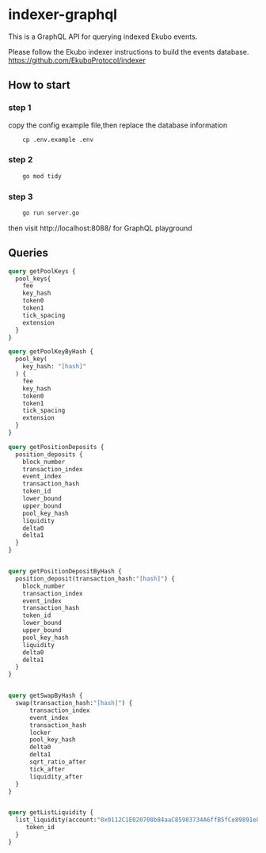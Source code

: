 # indexer-graphql

This is a GraphQL API for querying indexed Ekubo events.

Please follow the Ekubo indexer instructions to build the events database. https://github.com/EkuboProtocol/indexer

## How to start

### step 1

copy the config example file,then replace the database information
```cmd
    cp .env.example .env
```


### step 2
```cmd
    go mod tidy
```

### step 3
```cmd
    go run server.go
```

then visit  http://localhost:8088/ for GraphQL playground

## Queries

```graphql
query getPoolKeys {
  pool_keys{
    fee
    key_hash
    token0
    token1
    tick_spacing
    extension
  }
}

query getPoolKeyByHash {
  pool_key(
    key_hash: "[hash]"
  ) {
    fee
    key_hash
    token0
    token1
    tick_spacing
    extension
  }
}

query getPositionDeposits {
  position_deposits {
    block_number
    transaction_index
    event_index
    transaction_hash
    token_id
    lower_bound
    upper_bound
    pool_key_hash
    liquidity
    delta0
    delta1
  }
}


query getPositionDepositByHash {
  position_deposit(transaction_hash:"[hash]") {
    block_number
    transaction_index
    event_index
    transaction_hash
    token_id
    lower_bound
    upper_bound
    pool_key_hash
    liquidity
    delta0
    delta1
  }
}


query getSwapByHash {
  swap(transaction_hash:"[hash]") {
      transaction_index
      event_index
      transaction_hash
      locker
      pool_key_hash
      delta0
      delta1
      sqrt_ratio_after
      tick_after
      liquidity_after
  }
}


query getListLiquidity {
  list_liquidity(account:"0x0112C1E020708b84aaC85983734A6ffB5fCe89891e8414e4E54F94CE75c06a90"){
     token_id
  }
}
```


